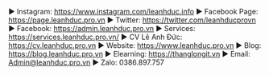 ► Instagram: https://www.instagram.com/leanhduc.info
► Facebook Page: https://page.leanhduc.pro.vn
► Twitter: https://twitter.com/leanhducprovn
► Facebook: https://admin.leanhduc.pro.vn
► Services: https://services.leanhduc.pro.vn/
► CV Lê Anh Đức: https://cv.leanhduc.pro.vn
► Website: https://www.leanhduc.pro.vn
► Blog: https://blog.leanhduc.pro.vn
► Elearning: https://thanglongit.vn
► Email: Admin@leanhduc.pro.vn
► Zalo: 0386.897.757
